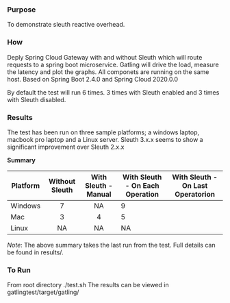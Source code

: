 ### Purpose
To demonstrate sleuth reactive overhead.

### How
Deply Spring Cloud Gateway with and without Sleuth which will route requests to a spring boot microservice. Gatling will drive the load, measure the latency and plot the graphs. All componets are running on the same host. Based on Spring Boot 2.4.0 and Spring Cloud 2020.0.0

By default the test will run 6 times. 3 times with Sleuth enabled and 3 times with Sleuth disabled. 

### Results
The test has been run on three sample platforms; a windows laptop, macbook pro laptop and a Linux server. Sleuth 3.x.x seems to show a significant improvement over Sleuth 2.x.x

__Summary__

| Platform   | Without Sleuth | With Sleuth - Manual | With Sleuth - On Each Operation| With Sleuth - On Last Operatorion|
|----------|:-------------:|:------:|----|----|
| Windows |  7 |  NA | 9 ||
| Mac | 3|  4  | 5 ||
| Linux | NA | NA | NA ||

*Note*: The above summary takes the last run from the test. Full details can be found in results/.

### To Run
From root directory ./test.sh 
The results can be viewed in gatlingtest/target/gatling/
